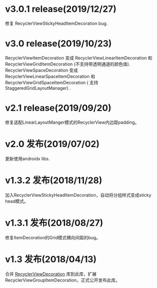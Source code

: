 # v3.0.1 release(2019/12/27)
修复 RecyclerViewStickyHeadItemDecoration bug.

# v3.0 release(2019/10/23)
RecyclerViewItemDecoration 变成 RecyclerViewLinearItemDecoration 和 RecyclerViewGridItemDecoration (不支持带透明通道的颜色值).  
RecyclerViewSpaceDecoration 变成 RecyclerViewLinearSpaceItemDecoration 和 RecyclerViewGridSpaceItemDecoration  ( 支持 StaggeredGridLayoutManager) .

# v2.1 release(2019/09/20)
修复适配LinearLayoutManger模式的RecyclerView内边距padding。

# v2.0 发布(2019/07/02)
更新使用androidx libs.

# v1.3.2 发布(2018/11/28)
加入RecyclerViewStickyHeadItemDecoration，自动将分组样式变成sticky head模式。

# v1.3.1 发布(2018/08/27)
修复ItemDecoration的Grid模式横向间距的bug。

# v1.3 发布(2018/04/13)
合并 [RecyclerViewDecoration](https://github.com/arjinmc/RecyclerViewDecoration) 库到此库，扩展RecyclerViewGroupItemDecoration，正式公开发布此库。